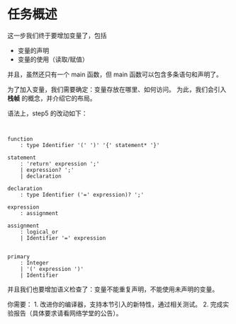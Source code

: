# 任务概述

这一步我们终于要增加变量了，包括

* 变量的声明
* 变量的使用（读取/赋值）

并且，虽然还只有一个 main 函数，但 main 函数可以包含多条语句和声明了。

为了加入变量，我们需要确定：变量存放在哪里、如何访问。 为此，我们会引入 **栈帧** 的概念，并介绍它的布局。

语法上，step5 的改动如下：

```text


function
    : type Identifier '(' ')' '{' statement* '}'

statement
    : 'return' expression ';'
    | expression? ';'
    | declaration

declaration
    : type Identifier ('=' expression)? ';'

expression
    : assignment

assignment
    : logical_or
    | Identifier '=' expression


primary
    : Integer
    | '(' expression ')'
    | Identifier
```

并且我们也要增加语义检查了：变量不能重复声明，不能使用未声明的变量。

你需要： 1. 改进你的编译器，支持本节引入的新特性，通过相关测试。 2. 完成实验报告（具体要求请看网络学堂的公告）。

